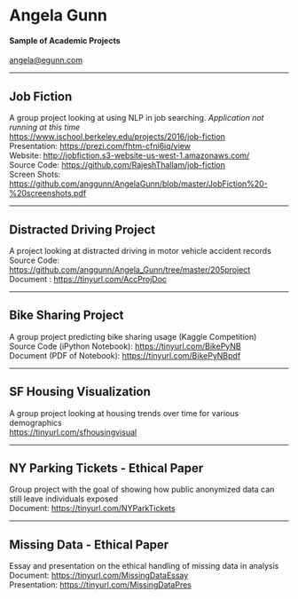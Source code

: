 # Angela Gunn
#### Sample of Academic Projects
angela@egunn.com

-----------
Job Fiction
-----------
A group project looking at using NLP in job searching. _Application not running at this time_  
https://www.ischool.berkeley.edu/projects/2016/job-fiction  
Presentation: https://prezi.com/fhtm-cfni6iq/view  
Website: http://jobfiction.s3-website-us-west-1.amazonaws.com/  
Source Code: https://github.com/RajeshThallam/job-fiction  
Screen Shots: https://github.com/anggunn/AngelaGunn/blob/master/JobFiction%20-%20screenshots.pdf  

--------------------------
Distracted Driving Project
--------------------------
A project looking at distracted driving in motor vehicle accident records  
Source Code: https://github.com/anggunn/Angela_Gunn/tree/master/205project    
Document : https://tinyurl.com/AccProjDoc

-------------------
Bike Sharing Project
--------------------
A group project predicting bike sharing usage (Kaggle Competition)  
Source Code (iPython Notebook): https://tinyurl.com/BikePyNB  
Document (PDF of Notebook): https://tinyurl.com/BikePyNBpdf    

------------------------
SF Housing Visualization
------------------------
A group project looking at housing trends over time for various demographics  
https://tinyurl.com/sfhousingvisual

----------------------------------
NY Parking Tickets - Ethical Paper
----------------------------------
Group project with the goal of showing how public anonymized data can still leave individuals exposed  
Document: https://tinyurl.com/NYParkTickets

----------------------------------
Missing Data - Ethical Paper
----------------------------------
Essay and presentation on the ethical handling of missing data in analysis  
Document: https://tinyurl.com/MissingDataEssay  
Presentation: https://tinyurl.com/MissingDataPres  
